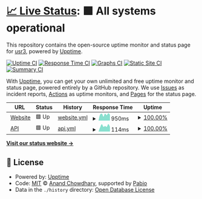 # [📈 Live Status](https://status.futurology.today): <!--live status--> **🟩 All systems operational**

This repository contains the open-source uptime monitor and status page for [usr3](https://status.futurology.today), powered by [Upptime](https://github.com/upptime/upptime).

[![Uptime CI](https://github.com/usr3/futurology-status/workflows/Uptime%20CI/badge.svg)](https://github.com/usr3/futurology-status/actions?query=workflow%3A%22Uptime+CI%22)
[![Response Time CI](https://github.com/usr3/futurology-status/workflows/Response%20Time%20CI/badge.svg)](https://github.com/usr3/futurology-status/actions?query=workflow%3A%22Response+Time+CI%22)
[![Graphs CI](https://github.com/usr3/futurology-status/workflows/Graphs%20CI/badge.svg)](https://github.com/usr3/futurology-status/actions?query=workflow%3A%22Graphs+CI%22)
[![Static Site CI](https://github.com/usr3/futurology-status/workflows/Static%20Site%20CI/badge.svg)](https://github.com/usr3/futurology-status/actions?query=workflow%3A%22Static+Site+CI%22)
[![Summary CI](https://github.com/usr3/futurology-status/workflows/Summary%20CI/badge.svg)](https://github.com/usr3/futurology-status/actions?query=workflow%3A%22Summary+CI%22)

With [Upptime](https://upptime.js.org), you can get your own unlimited and free uptime monitor and status page, powered entirely by a GitHub repository. We use [Issues](https://github.com/usr3/futurology-status/issues) as incident reports, [Actions](https://github.com/usr3/futurology-status/actions) as uptime monitors, and [Pages](https://status.futurology.today) for the status page.

<!--start: status pages-->
<!-- This summary is generated by Upptime (https://github.com/upptime/upptime) -->
<!-- Do not edit this manually, your changes will be overwritten -->
<!-- prettier-ignore -->
| URL | Status | History | Response Time | Uptime |
| --- | ------ | ------- | ------------- | ------ |
| <img alt="" src="https://static-00.iconduck.com/assets.00/globe-icon-512x512-jrx2ilx3.png" height="13"> [Website](https://futurology.today) | 🟩 Up | [website.yml](https://github.com/usr3/futurology-status/commits/HEAD/history/website.yml) | <details><summary><img alt="Response time graph" src="./graphs/website/response-time-week.png" height="20"> 950ms</summary><br><a href="https://status.futurology.today/history/website"><img alt="Response time 1273" src="https://img.shields.io/endpoint?url=https%3A%2F%2Fraw.githubusercontent.com%2Fusr3%2Ffuturology-status%2FHEAD%2Fapi%2Fwebsite%2Fresponse-time.json"></a><br><a href="https://status.futurology.today/history/website"><img alt="24-hour response time 915" src="https://img.shields.io/endpoint?url=https%3A%2F%2Fraw.githubusercontent.com%2Fusr3%2Ffuturology-status%2FHEAD%2Fapi%2Fwebsite%2Fresponse-time-day.json"></a><br><a href="https://status.futurology.today/history/website"><img alt="7-day response time 950" src="https://img.shields.io/endpoint?url=https%3A%2F%2Fraw.githubusercontent.com%2Fusr3%2Ffuturology-status%2FHEAD%2Fapi%2Fwebsite%2Fresponse-time-week.json"></a><br><a href="https://status.futurology.today/history/website"><img alt="30-day response time 931" src="https://img.shields.io/endpoint?url=https%3A%2F%2Fraw.githubusercontent.com%2Fusr3%2Ffuturology-status%2FHEAD%2Fapi%2Fwebsite%2Fresponse-time-month.json"></a><br><a href="https://status.futurology.today/history/website"><img alt="1-year response time 1273" src="https://img.shields.io/endpoint?url=https%3A%2F%2Fraw.githubusercontent.com%2Fusr3%2Ffuturology-status%2FHEAD%2Fapi%2Fwebsite%2Fresponse-time-year.json"></a></details> | <details><summary><a href="https://status.futurology.today/history/website">100.00%</a></summary><a href="https://status.futurology.today/history/website"><img alt="All-time uptime 99.98%" src="https://img.shields.io/endpoint?url=https%3A%2F%2Fraw.githubusercontent.com%2Fusr3%2Ffuturology-status%2FHEAD%2Fapi%2Fwebsite%2Fuptime.json"></a><br><a href="https://status.futurology.today/history/website"><img alt="24-hour uptime 100.00%" src="https://img.shields.io/endpoint?url=https%3A%2F%2Fraw.githubusercontent.com%2Fusr3%2Ffuturology-status%2FHEAD%2Fapi%2Fwebsite%2Fuptime-day.json"></a><br><a href="https://status.futurology.today/history/website"><img alt="7-day uptime 100.00%" src="https://img.shields.io/endpoint?url=https%3A%2F%2Fraw.githubusercontent.com%2Fusr3%2Ffuturology-status%2FHEAD%2Fapi%2Fwebsite%2Fuptime-week.json"></a><br><a href="https://status.futurology.today/history/website"><img alt="30-day uptime 99.96%" src="https://img.shields.io/endpoint?url=https%3A%2F%2Fraw.githubusercontent.com%2Fusr3%2Ffuturology-status%2FHEAD%2Fapi%2Fwebsite%2Fuptime-month.json"></a><br><a href="https://status.futurology.today/history/website"><img alt="1-year uptime 99.98%" src="https://img.shields.io/endpoint?url=https%3A%2F%2Fraw.githubusercontent.com%2Fusr3%2Ffuturology-status%2FHEAD%2Fapi%2Fwebsite%2Fuptime-year.json"></a></details>
| <img alt="" src="https://static-00.iconduck.com/assets.00/code-json-icon-512x385-elrsrnwq.png" height="13"> [API](https://futurology.today/api/v3/site) | 🟩 Up | [api.yml](https://github.com/usr3/futurology-status/commits/HEAD/history/api.yml) | <details><summary><img alt="Response time graph" src="./graphs/api/response-time-week.png" height="20"> 114ms</summary><br><a href="https://status.futurology.today/history/api"><img alt="Response time 136" src="https://img.shields.io/endpoint?url=https%3A%2F%2Fraw.githubusercontent.com%2Fusr3%2Ffuturology-status%2FHEAD%2Fapi%2Fapi%2Fresponse-time.json"></a><br><a href="https://status.futurology.today/history/api"><img alt="24-hour response time 98" src="https://img.shields.io/endpoint?url=https%3A%2F%2Fraw.githubusercontent.com%2Fusr3%2Ffuturology-status%2FHEAD%2Fapi%2Fapi%2Fresponse-time-day.json"></a><br><a href="https://status.futurology.today/history/api"><img alt="7-day response time 114" src="https://img.shields.io/endpoint?url=https%3A%2F%2Fraw.githubusercontent.com%2Fusr3%2Ffuturology-status%2FHEAD%2Fapi%2Fapi%2Fresponse-time-week.json"></a><br><a href="https://status.futurology.today/history/api"><img alt="30-day response time 122" src="https://img.shields.io/endpoint?url=https%3A%2F%2Fraw.githubusercontent.com%2Fusr3%2Ffuturology-status%2FHEAD%2Fapi%2Fapi%2Fresponse-time-month.json"></a><br><a href="https://status.futurology.today/history/api"><img alt="1-year response time 136" src="https://img.shields.io/endpoint?url=https%3A%2F%2Fraw.githubusercontent.com%2Fusr3%2Ffuturology-status%2FHEAD%2Fapi%2Fapi%2Fresponse-time-year.json"></a></details> | <details><summary><a href="https://status.futurology.today/history/api">100.00%</a></summary><a href="https://status.futurology.today/history/api"><img alt="All-time uptime 99.98%" src="https://img.shields.io/endpoint?url=https%3A%2F%2Fraw.githubusercontent.com%2Fusr3%2Ffuturology-status%2FHEAD%2Fapi%2Fapi%2Fuptime.json"></a><br><a href="https://status.futurology.today/history/api"><img alt="24-hour uptime 100.00%" src="https://img.shields.io/endpoint?url=https%3A%2F%2Fraw.githubusercontent.com%2Fusr3%2Ffuturology-status%2FHEAD%2Fapi%2Fapi%2Fuptime-day.json"></a><br><a href="https://status.futurology.today/history/api"><img alt="7-day uptime 100.00%" src="https://img.shields.io/endpoint?url=https%3A%2F%2Fraw.githubusercontent.com%2Fusr3%2Ffuturology-status%2FHEAD%2Fapi%2Fapi%2Fuptime-week.json"></a><br><a href="https://status.futurology.today/history/api"><img alt="30-day uptime 99.96%" src="https://img.shields.io/endpoint?url=https%3A%2F%2Fraw.githubusercontent.com%2Fusr3%2Ffuturology-status%2FHEAD%2Fapi%2Fapi%2Fuptime-month.json"></a><br><a href="https://status.futurology.today/history/api"><img alt="1-year uptime 99.98%" src="https://img.shields.io/endpoint?url=https%3A%2F%2Fraw.githubusercontent.com%2Fusr3%2Ffuturology-status%2FHEAD%2Fapi%2Fapi%2Fuptime-year.json"></a></details>

<!--end: status pages-->

[**Visit our status website →**](https://status.futurology.today)

## 📄 License

- Powered by: [Upptime](https://github.com/upptime/upptime)
- Code: [MIT](./LICENSE) © [Anand Chowdhary](https://anandchowdhary.com), supported by [Pabio](https://pabio.com)
- Data in the `./history` directory: [Open Database License](https://opendatacommons.org/licenses/odbl/1-0/)
